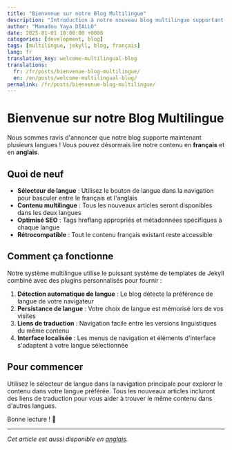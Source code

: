 ```yaml
---
title: "Bienvenue sur notre Blog Multilingue"
description: "Introduction à notre nouveau blog multilingue supportant le contenu en français et en anglais"
author: "Mamadou Yaya DIALLO"
date: 2025-01-01 10:00:00 +0000
categories: [development, blog]
tags: [multilingue, jekyll, blog, français]
lang: fr
translation_key: welcome-multilingual-blog
translations:
  fr: /fr/posts/bienvenue-blog-multilingue/
  en: /en/posts/welcome-multilingual-blog/
permalink: /fr/posts/bienvenue-blog-multilingue/
---
```


# Bienvenue sur notre Blog Multilingue

Nous sommes ravis d'annoncer que notre blog supporte maintenant plusieurs langues ! Vous pouvez désormais lire notre contenu en **français** et en **anglais**.

## Quoi de neuf

- **Sélecteur de langue** : Utilisez le bouton de langue dans la navigation pour basculer entre le français et l'anglais
- **Contenu multilingue** : Tous les nouveaux articles seront disponibles dans les deux langues
- **Optimisé SEO** : Tags hreflang appropriés et métadonnées spécifiques à chaque langue
- **Rétrocompatible** : Tout le contenu français existant reste accessible

## Comment ça fonctionne

Notre système multilingue utilise le puissant système de templates de Jekyll combiné avec des plugins personnalisés pour fournir :

1. **Détection automatique de langue** : Le blog détecte la préférence de langue de votre navigateur
2. **Persistance de langue** : Votre choix de langue est mémorisé lors de vos visites
3. **Liens de traduction** : Navigation facile entre les versions linguistiques du même contenu
4. **Interface localisée** : Les menus de navigation et éléments d'interface s'adaptent à votre langue sélectionnée

## Pour commencer

Utilisez le sélecteur de langue dans la navigation principale pour explorer le contenu dans votre langue préférée. Tous les nouveaux articles incluront des liens de traduction pour vous aider à trouver le même contenu dans d'autres langues.

Bonne lecture ! 🚀

---

*Cet article est aussi disponible en [anglais](/en/posts/welcome-multilingual-blog/).*
